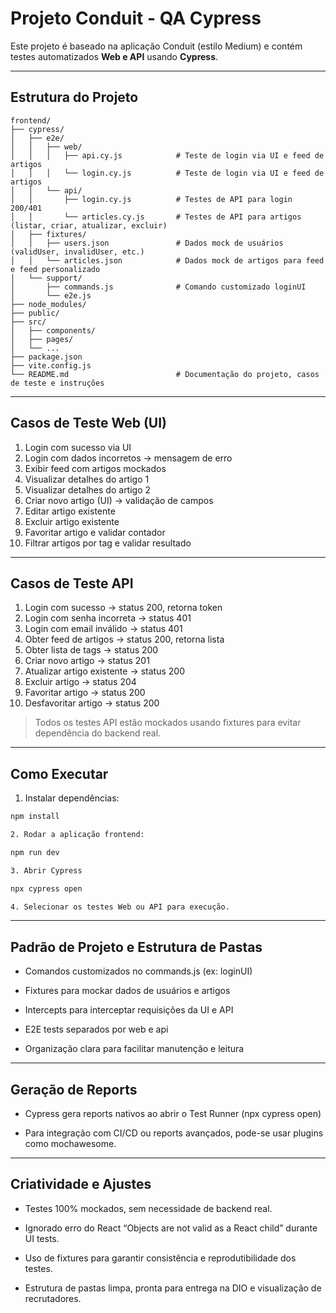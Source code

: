 # Projeto Conduit - QA Cypress

Este projeto é baseado na aplicação Conduit (estilo Medium) e contém testes automatizados **Web e API** usando **Cypress**.

---

## Estrutura do Projeto
```
frontend/
├── cypress/
│   ├── e2e/
│   │   ├── web/
│   │   │   ├── api.cy.js            # Teste de login via UI e feed de artigos
│   │   │   └── login.cy.js          # Teste de login via UI e feed de artigos
│   │   └── api/
│   │       ├── login.cy.js          # Testes de API para login 200/401
│   │       └── articles.cy.js       # Testes de API para artigos (listar, criar, atualizar, excluir)
│   ├── fixtures/
│   │   ├── users.json               # Dados mock de usuários (validUser, invalidUser, etc.)
│   │   └── articles.json            # Dados mock de artigos para feed e feed personalizado
│   └── support/
│       ├── commands.js              # Comando customizado loginUI
│       └── e2e.js                   
├── node_modules/                    
├── public/                          
├── src/                            
│   ├── components/
│   ├── pages/
│   └── ...
├── package.json                     
├── vite.config.js                   
└── README.md                        # Documentação do projeto, casos de teste e instruções
````
---

## Casos de Teste Web (UI)

1. Login com sucesso via UI  
2. Login com dados incorretos → mensagem de erro  
3. Exibir feed com artigos mockados  
4. Visualizar detalhes do artigo 1  
5. Visualizar detalhes do artigo 2  
6. Criar novo artigo (UI) → validação de campos  
7. Editar artigo existente  
8. Excluir artigo existente  
9. Favoritar artigo e validar contador  
10. Filtrar artigos por tag e validar resultado  

---

## Casos de Teste API

1. Login com sucesso → status 200, retorna token  
2. Login com senha incorreta → status 401  
3. Login com email inválido → status 401  
4. Obter feed de artigos → status 200, retorna lista  
5. Obter lista de tags → status 200  
6. Criar novo artigo → status 201  
7. Atualizar artigo existente → status 200  
8. Excluir artigo → status 204  
9. Favoritar artigo → status 200  
10. Desfavoritar artigo → status 200  

> Todos os testes API estão mockados usando fixtures para evitar dependência do backend real.

---

## Como Executar

1. Instalar dependências:
```bash
npm install

2. Rodar a aplicação frontend:

npm run dev

3. Abrir Cypress

npx cypress open

4. Selecionar os testes Web ou API para execução.

````
---

## Padrão de Projeto e Estrutura de Pastas

* Comandos customizados no commands.js (ex: loginUI)

* Fixtures para mockar dados de usuários e artigos

* Intercepts para interceptar requisições da UI e API

* E2E tests separados por web e api

* Organização clara para facilitar manutenção e leitura

---

## Geração de Reports

* Cypress gera reports nativos ao abrir o Test Runner (npx cypress open)

* Para integração com CI/CD ou reports avançados, pode-se usar plugins como mochawesome.

---

## Criatividade e Ajustes

* Testes 100% mockados, sem necessidade de backend real.

* Ignorado erro do React “Objects are not valid as a React child” durante UI tests.

* Uso de fixtures para garantir consistência e reprodutibilidade dos testes.

* Estrutura de pastas limpa, pronta para entrega na DIO e visualização de recrutadores.
